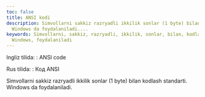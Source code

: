 ```yaml
---
toc: false
title: ANSI kodi
description: Simvollarni sakkiz razryadli ikkilik sonlar (1 byte) bilan kodlash standarti.
  Windows da foydalaniladi....
keywords: Simvollarni, sakkiz, razryadli, ikkilik, sonlar, bilan, kodlash, standarti,
  Windows, foydalaniladi
---
```


Ingliz tilida:
:   ANSI code

Rus tilida:
:   Код ANSI

Simvollarni sakkiz razryadli ikkilik sonlar (1 byte) bilan kodlash standarti. Windows da foydalaniladi.